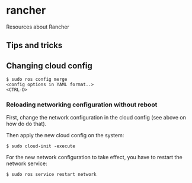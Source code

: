 # rancher
Resources about Rancher

## Tips and tricks

## Changing cloud config

    $ sudo ros config merge
    <config options in YAML format..>
    <CTRL-D>

### Reloading networking configuration without reboot

First, change the network configuration in the cloud config (see above on how do do that).

Then apply the new cloud config on the system:

    $ sudo cloud-init -execute
    
For the new network configuration to take effect, you have to restart the network service:

    $ sudo ros service restart network
